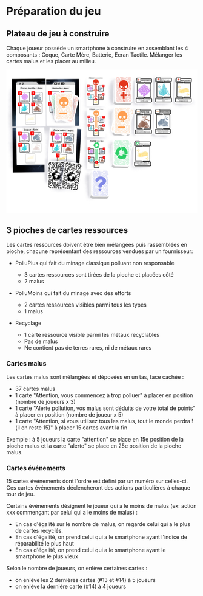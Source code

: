 # Préparation du jeu


## Plateau de jeu à construire
Chaque joueur possède un smartphone à construire en assemblant les 4 composants : Coque, Carte Mère, Batterie, Ecran Tactile.
Mélanger les cartes malus et les placer au milieu.

![Disposition des cartes et des plateaux](img/materiel.jpeg)

## 3 pioches de cartes ressources
Les cartes ressources doivent être bien mélangées puis rassemblées en pioche, chacune représentant des ressources vendues par un fournisseur:

- PolluPlus qui fait du minage classique polluant non responsable
    - 3 cartes ressources sont tirées de la pioche et placées côté
    - 2 malus

- PolluMoins qui fait du minage avec des efforts
    - 2 cartes ressources visibles parmi tous les types
    - 1 malus

- Recyclage
    - 1 carte ressource visible parmi les métaux recyclables
    - Pas de malus
    - Ne contient pas de terres rares, ni de métaux rares

### Cartes malus

Les cartes malus sont mélangées et déposées en un tas, face cachée :

- 37 cartes malus
- 1 carte "Attention, vous commencez à trop polluer" à placer en position (nombre de joueurs x 3)
- 1 carte "Alerte pollution, vos malus sont déduits de votre total de points" à placer en position (nombre de joueur x 5)
- 1 carte "Attention, si vous utilisez tous les malus, tout le monde perdra ! (il en reste 15)" à placer 15 cartes avant la fin

Exemple : à 5 joueurs la carte "attention" se place en 15e position de la pioche malus et la carte "alerte" se place en 25e position de la pioche malus.

### Cartes événements

15 cartes événements dont l'ordre est défini par un numéro sur celles-ci. Ces cartes événements déclencheront des actions particulières à chaque tour de jeu.

Certains événements désignent le joueur qui a le moins de malus (ex: action xxx commençant par celui qui a le moins de malus) :

- En cas d'égalité sur le nombre de malus, on regarde celui qui a le plus de cartes recyclés.
- En cas d'égalité, on prend celui qui a le smartphone ayant l'indice de réparabilité le plus haut
- En cas d'égalité, on prend celui qui a le smartphone ayant le smartphone le plus vieux

Selon le nombre de joueurs, on enlève certaines cartes :

- on enlève les 2 dernières cartes (#13 et #14) à 5 joueurs
- on enlève la dernière carte (#14) à 4 joueurs
